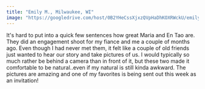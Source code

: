 ```yaml
---
title: "Emily M., Milwaukee, WI"
image: "https://googledrive.com/host/0B2YHeCssXjxzQVpHaDhKOXRWckU/emily-nick-testimonial.jpg"
---
```

It's hard to put into a quick few sentences how great Maria and En Tao are. They did an engagement shoot for my fiance and me a couple of months ago. Even though I had never met them, it felt like a couple of old friends just wanted to hear our story and take pictures of us. I would typically so much rather be behind a camera than in front of it, but these two made it comfortable to be natural..even if my natural is still kinda awkward. The pictures are amazing and one of my favorites is being sent out this week as an invitation!